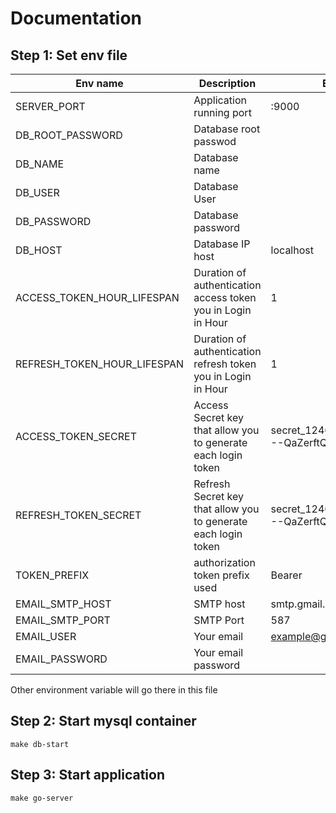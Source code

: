 # Documentation

## Step 1: Set env file
|Env name| Description|Example|
|---|---|---|
|SERVER_PORT|Application running port|:9000|
|DB_ROOT_PASSWORD| Database root passwod||
|DB_NAME| Database name||
|DB_USER| Database User||
|DB_PASSWORD| Database password||
|DB_HOST| Database IP host |localhost|
|ACCESS_TOKEN_HOUR_LIFESPAN| Duration of authentication access token you in Login in Hour |1|
|REFRESH_TOKEN_HOUR_LIFESPAN| Duration of authentication refresh token you in Login in Hour |1|
|ACCESS_TOKEN_SECRET| Access Secret key that allow you to generate each login token |secret_1246@@@@!!/shghj_---QaZerftQWWWfz|
|REFRESH_TOKEN_SECRET| Refresh Secret key that allow you to generate each login token |secret_1246@@@@!!/shghj_---QaZerftQWWWfz|
|TOKEN_PREFIX| authorization token prefix used |Bearer|
|EMAIL_SMTP_HOST| SMTP host |smtp.gmail.com|
|EMAIL_SMTP_PORT| SMTP Port |587|
|EMAIL_USER| Your email |example@gmaail.com|
|EMAIL_PASSWORD|Your email password ||

Other environment variable will go there in this file


## Step 2: Start mysql container

``` text
make db-start
```

## Step 3: Start application
```text
make go-server
```
